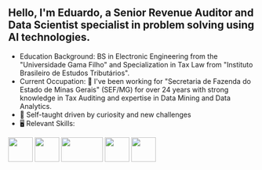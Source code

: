 ## Hello, I'm Eduardo, a Senior **Revenue Auditor** and **Data Scientist** specialist in problem solving using AI technologies.
- Education Background: BS in Electronic Engineering from the "Universidade Gama Filho" and Specialization in Tax Law from "Instituto Brasileiro de Estudos Tributários".
- Current Occupation: 🔭 I've been working for "Secretaria de Fazenda do Estado de Minas Gerais" (SEF/MG) for over 24 years with strong knowledge in Tax Auditing and expertise in Data Mining and Data Analytics.
- :running: Self-taught driven by curiosity and new challenges
- 🖥️ Relevant Skills:
<div display="inline">
  <img width="50" height="50" src="https://cdn.jsdelivr.net/gh/devicons/devicon@latest/icons/python/python-plain-wordmark.svg" />
  <img width="50" height="50" src="https://cdn.jsdelivr.net/gh/devicons/devicon/icons/r/r-original.svg" />
  <img width="85" height="50" src="https://upload.wikimedia.org/wikipedia/commons/thumb/1/10/SAS_logo_horiz.svg/1280px-SAS_logo_horiz.svg.png" />
  <img width="50" height="50" src="https://cdn.jsdelivr.net/gh/devicons/devicon@latest/icons/spss/spss-plain.svg" />
  <img width="50" height="50"src="https://cdn.jsdelivr.net/gh/devicons/devicon@latest/icons/docker/docker-plain-wordmark.svg" />
</div>

##
<!--
# ### You can find me in:
# &nbsp;<a href="https://www.linkedin.com/in/eduardo-lossio/">
# <img src="https://img.shields.io/badge/linkedin-%230077B5.svg?style=for-the-badge&logo=linkedin&logoColor=white">
# </a>&nbsp;

          
<!--
**elossio/elossio** is a ✨ _special_ ✨ repository because its `README.md` (this file) appears on your GitHub profile.

Here are some ideas to get you started:

- 🔭 I’m currently working on ...
- 🌱 I’m currently learning ...
- 👯 I’m looking to collaborate on ...
- 🤔 I’m looking for help with ...
- 💬 Ask me about ...
- 📫 How to reach me: ...
- 😄 Pronouns: ...
- ⚡ Fun fact: ...
-->
